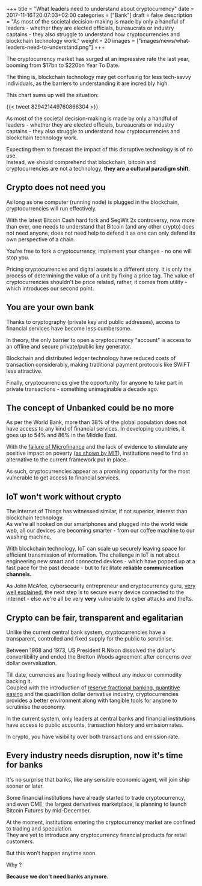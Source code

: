 +++
title = "What leaders need to understand about cryptocurrency"
date = 2017-11-16T20:07:03+02:00
categories = ["Bank"]
draft = false
description = "As most of the societal decision-making is made by only a handful of leaders - whether they are elected officials, bureaucrats or industry captains - they also struggle to understand how cryptocurrencies and blockchain technology work."
weight = 20
images = ["images/news/what-leaders-need-to-understand.png"]
+++

The cryptocurrency market has surged at an impressive rate the last year, booming from $17bn to $220bn Year To Date.

The thing is, blockchain technology may get confusing for less tech-savvy individuals, as the barriers to understanding it are incredibly high.

This chart sums up well the situation:

{{< tweet 829421449760866304 >}}

As most of the societal decision-making is made by only a handful of leaders - whether they are elected officials, bureaucrats or industry captains - they also struggle to understand how cryptocurrencies and blockchain technology work.

Expecting them to forecast the impact of this disruptive technology is of no use.  
Instead, we should comprehend that blockchain, bitcoin and cryptocurrencies are not a technology, **they are a cultural paradigm shift**.

## Crypto does not need you

As long as one computer (running node) is plugged in the blockchain, cryptocurrencies will run effectively.

With the latest Bitcoin Cash hard fork and SegWit 2x controversy, now more than ever, one needs to understand that Bitcoin (and any other crypto) does not need anyone, does not need help to defend it as one can only defend its own perspective of a chain.

You're free to fork a cryptocurrency, implement your changes - no one will stop you.

Pricing cryptocurrencies and digital assets is a different story. It is only the process of determining the value of a unit by fixing a price tag. 
The value of cryptocurrencies shouldn't be price related, rather, it comes from utility - which introduces our second point.

## You are your own bank

Thanks to cryptography (private key and public addresses), access to financial services have become less cumbersome.

In theory, the only barrier to open a cryptocurrency "account" is access to an offline and secure private/public key generator.

Blockchain and distributed ledger technology have reduced costs of transaction considerably, making traditional payment protocols like SWIFT less attractive.

Finally, cryptocurrencies give the opportunity for anyone to take part in private transactions - something unimaginable a decade ago.

## The concept of Unbanked could be no more

As per the World Bank, more than 38% of the global population does not have access to any kind of financial services.
In developing countries, it goes up to 54% and 86% in the Middle East.

With the [failure of Microfinance](https://hbr.org/2007/09/beware-of-bad-microcredit) and the lack of evidence to stimulate any positive impact on poverty ([as shown by MIT](http://economics.mit.edu/files/5993)), institutions need to find an alternative to the current framework put in place.  

As such, cryptocurrencies appear as a promising opportunity for the most vulnerable to get access to financial services.

## IoT won't work without crypto

The Internet of Things has witnessed similar, if not superior, interest than blockchain technology.  
As we're all hooked on our smartphones and plugged into the world wide web, all our devices are becoming smarter - from our coffee machine to our washing machine.

With blockchain technology, IoT can scale up securely leaving space for efficient transmission of information.
The challenge in IoT is not about engineering new smart and connected devices - which have popped up at a fast pace for the past decade - but to facilitate **reliable communication channels.**

As John McAfee, cybersecurity entrepreneur and cryptocurrency guru, [very well explained](https://www.youtube.com/watch?v=syI9X_uKvUA&list=WL&index=3), the next step is to secure every device connected to the internet - else we're all be very **very** vulnerable to cyber attacks and thefts.

## Crypto can be fair, transparent and egalitarian

Unlike the current central bank system, cryptocurrencies have a transparent, controlled and fixed supply for the public to scrutinise.

Between 1968 and 1973, US President R.Nixon dissolved the dollar's convertibility and ended the Bretton Woods agreement after concerns over dollar overvaluation. 

Till date, currencies are floating freely without any index or commodity backing it.  
Coupled with the introduction of [reserve fractional banking, quantitive easing](../bank-monetary-policy/) and the quadrillion dollar derivative industry, cryptocurrencies provides a better environment along with tangible tools for anyone to scrutinise the economy.

In the current system, only leaders at central banks and financial institutions have access to public accounts, transaction history and emission rates.

In crypto, you have visibility over both transactions and emission rate.


## Every industry needs disruption, now it's time for banks

It's no surprise that banks, like any sensible economic agent, will join ship sooner or later.

Some financial institutions have already started to trade cryptocurrency, and even CME, the largest derivatives marketplace, is planning to launch Bitcoin Futures by mid-December. 

At the moment, institutions entering the cryptocurrency market are confined to trading and speculation.  
They are yet to introduce any cryptocurrency financial products for retail customers.

But this won't happen anytime soon. 

Why ?

**Because we don't need banks anymore.**



